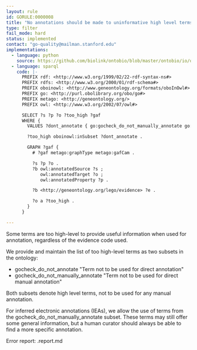```yaml
---
layout: rule
id: GORULE:0000008
title: "No annotations should be made to uninformative high level terms"
type: filter
fail_mode: hard
status: implemented
contact: "go-quality@mailman.stanford.edu"
implementations:
  - language: python
    source: https://github.com/biolink/ontobio/blob/master/ontobio/io/qc.py#L37
  - language: sparql
    code: |-
      PREFIX rdf: <http://www.w3.org/1999/02/22-rdf-syntax-ns#>
      PREFIX rdfs: <http://www.w3.org/2000/01/rdf-schema#>
      PREFIX oboinowl: <http://www.geneontology.org/formats/oboInOwl#>
      PREFIX go: <http://purl.obolibrary.org/obo/go#>
      PREFIX metago: <http://geneontology.org/>
      PREFIX owl: <http://www.w3.org/2002/07/owl#>

      SELECT ?s ?p ?o ?too_high ?gaf
      WHERE {
        VALUES ?dont_annotate { go:gocheck_do_not_manually_annotate go:gocheck_do_not_annotate }

        ?too_high oboinowl:inSubset ?dont_annotate .

        GRAPH ?gaf {
          # ?gaf metago:graphType metago:gafCam .

          ?s ?p ?o .
          ?b owl:annotatedSource ?s ;
             owl:annotatedTarget ?o ;
             owl:annotatedProperty ?p .

          ?b <http://geneontology.org/lego/evidence> ?e .

          ?o a ?too_high .
        }
      }

---
```

Some terms are too high-level to provide useful information when used
for annotation, regardless of the evidence code used.

We provide and maintain the list of too high-level terms as two subsets
in the ontology:

-   gocheck\_do\_not\_annotate "Term not to be used for direct
    annotation"
-   gocheck\_do\_not\_manually\_annotate "Term not to be used for direct
    manual annotation"

Both subsets denote high level terms, not to be used for any manual
annotation.

For inferred electronic annotations (IEAs), we allow the use of terms
from the gocheck\_do\_not\_manually\_annotate subset. These terms may
still offer some general information, but a human curator should always
be able to find a more specific annotation.

Error report: <group>.report.md
